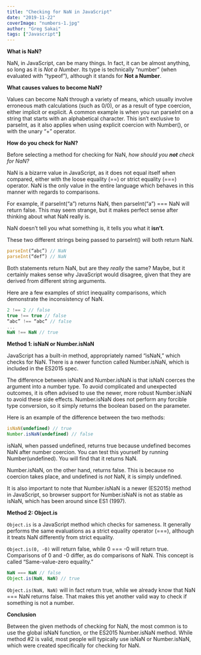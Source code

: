 ```yaml
---
title: "Checking for NaN in JavaScript"
date: "2019-11-22"
coverImage: "numbers-1.jpg"
author: "Greg Sakai"
tags: ["Javascript"]
---
```


**What is NaN?**

NaN, in JavaScript, can be many things. In fact, it can be almost anything, so long as it is _Not a Number_. Its type is technically “number” (when evaluated with “typeof”), although it stands for **Not a Number**.  

**What causes values to become NaN?**

Values can become NaN through a variety of means, which usually involve erroneous math calculations (such as 0/0), or as a result of type coercion, either implicit or explicit. A common example is when you run parseInt on a string that starts with an alphabetical character. This isn’t exclusive to parseInt, as it also applies when using explicit coercion with Number(), or with the unary “+” operator.  

**How do you check for NaN?**  

Before selecting a method for checking for NaN, _how should you_ **_not_** _check for NaN?_

NaN is a bizarre value in JavaScript, as it does not equal itself when compared, either with the loose equality (==) or strict equality (===) operator. NaN is the only value in the entire language which behaves in this manner with regards to comparisons.  

For example, if parseInt(“a”) returns NaN, then parseInt(“a”) === NaN will return false. This may seem strange, but it makes perfect sense after thinking about what NaN really is.  

NaN doesn’t tell you what something is, it tells you what it **isn’t**.  

These two different strings being passed to parseInt() will both return NaN.

```javascript
parseInt(“abc”) // NaN
parseInt(“def”) // NaN
```

  

Both statements return NaN, but are they _really_ the same? Maybe, but it certainly makes sense why JavaScript would disagree, given that they are derived from different string arguments.  

Here are a few examples of strict inequality comparisons, which demonstrate the inconsistency of NaN.

```javascript
2 !== 2 // false
true !== true // false
“abc” !== “abc” // false
...
NaN !== NaN // true
```

  

**Method 1: isNaN or Number.isNaN**

JavaScript has a built-in method, appropriately named “isNaN,” which checks for NaN. There is a newer function called Number.isNaN, which is included in the ES2015 spec.  

The difference between isNaN and Number.isNaN is that isNaN coerces the argument into a number type. To avoid complicated and unexpected outcomes, it is often advised to use the newer, more robust Number.isNaN to avoid these side effects. Number.isNaN does not perform any forcible type conversion, so it simply returns the boolean based on the parameter.  

Here is an example of the difference between the two methods:  

```javascript
isNaN(undefined) // true
Number.isNaN(undefined) // false
```

  

isNaN, when passed undefined, returns true because undefined becomes NaN after number coercion. You can test this yourself by running Number(undefined). You will find that it returns NaN.  

Number.isNaN, on the other hand, returns false. This is because no coercion takes place, and undefined is _not_ NaN, it is simply undefined.  

It is also important to note that Number.isNaN is a newer (ES2015) method in JavaScript, so browser support for Number.isNaN is not as stable as isNaN, which has been around since ES1 (1997).  

**Method 2: Object.is**

`Object.is` is a JavaScript method which checks for sameness. It generally performs the same evaluations as a strict equality operator (===), although it treats NaN differently from strict equality.  

`Object.is(0, -0)` will return false, while 0 === -0 will return true. Comparisons of 0 and -0 differ, as do comparisons of NaN. This concept is called “Same-value-zero equality.”  

```javascript
NaN === NaN // false
Object.is(NaN, NaN) // true
```

  

`Object.is(NaN, NaN)` will in fact return true, while we already know that NaN === NaN returns false. That makes this yet another valid way to check if something is not a number.

**Conclusion**  

Between the given methods of checking for NaN, the most common is to use the global isNaN function, or the ES2015 Number.isNaN method. While method #2 is valid, most people will typically use isNaN or Number.isNaN, which were created specifically for checking for NaN.
